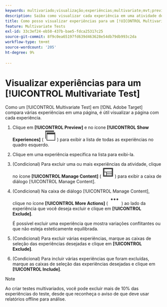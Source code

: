 ```yaml
---
keywords: multivariado;visualização;experiências;multivariate;mvt;preview;experience
description: Saiba como visualizar cada experiência em uma atividade do [!UICONTROL Multivariate Test] (MVT) no  [!DNL Adobe Target] usando o [!UICONTROL Visual Experience Composer] (VEC).
title: Como posso visualizar experiências para um [!UICONTROL Multivariate Test] (MVT)?
feature: Multivariate Tests
exl-id: 33c3ef24-eb58-437b-bae5-fdca25317c25
source-git-commit: 8f9c0ea65197fd639d463628e54db79db993c2da
workflow-type: tm+mt
source-wordcount: '205'
ht-degree: 9%

---
```


# Visualizar experiências para um [!UICONTROL Multivariate Test]

Como um [!UICONTROL Multivariate Test] em [!DNL Adobe Target] compara várias experiências em uma página, é útil visualizar a página com cada experiência.

1. Clique em **[!UICONTROL Preview]** e no ícone **[!UICONTROL Show Experiences]** ( ![Ícone Mostrar experiências](/help/main/assets/icons/WebPages.svg) ) para exibir a lista de todas as experiências no quadro esquerdo.

1. Clique em uma experiência específica na lista para exibi-la.

1. (Condicional) Para excluir uma ou mais experiências da atividade, clique no ícone **[!UICONTROL Manage Content]** ( ![Ícone Gerenciar conteúdo](/help/main/assets/icons/Experience.svg) ) para exibir a caixa de diálogo [!UICONTROL Manage Content].

1. (Condicional) Na caixa de diálogo [!UICONTROL Manage Content], clique no ícone **[!UICONTROL More Actions]** ( ![ícone Mais Ações](/help/main/assets/icons/MoreSmallList.svg) ) ao lado da experiência que você deseja excluir e clique em **[!UICONTROL Exclude]**.

   É possível excluir uma experiência que mostra variações conflitantes ou que não esteja esteticamente equilibrada.

1. (Condicional) Para excluir várias experiências, marque as caixas de seleção das experiências desejadas e clique em **[!UICONTROL Exclude]**.

1. (Condicional) Para incluir várias experiências que foram excluídas, marque as caixas de seleção das experiências desejadas e clique em **[!UICONTROL Include]**.

>[!NOTE]
>
>Ao criar testes multivariados, você pode excluir mais de 10% das experiências do teste, desde que reconheça o aviso de que deve usar relatórios offline para análise.
